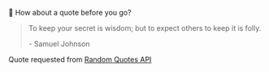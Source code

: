 📣 How about a quote before you go?

> To keep your secret is wisdom; but to expect others to keep it is folly.
>
> <p>- Samuel Johnson</p>

Quote requested from [Random Quotes API](https://github.com/lukePeavey/quotable)
